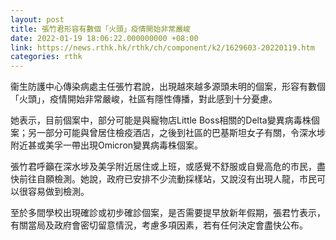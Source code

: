 ```yaml
---
layout: post
title: 張竹君形容有數個「火頭」疫情開始非常嚴峻
date: 2022-01-19 18:06:22.000000000 +08:00
link: https://news.rthk.hk/rthk/ch/component/k2/1629603-20220119.htm
categories: rthk
---
```


衞生防護中心傳染病處主任張竹君說，出現越來越多源頭未明的個案，形容有數個「火頭」，疫情開始非常嚴峻，社區有隱性傳播，對此感到十分憂慮。

她表示，目前個案中，部分可能是與寵物店Little Boss相關的Delta變異病毒株個案；另一部分可能與曾居住檢疫酒店，之後到社區的巴基斯坦女子有關，令深水埗附近甚或美孚一帶出現Omicron變異病毒株個案。

張竹君呼籲在深水埗及美孚附近居住或上班，或感覺不舒服或自覺高危的市民，盡快前往自願檢測。她說，政府已安排不少流動採樣站，又說沒有出現人龍，市民可以很容易做到檢測。

至於多間學校出現確診或初步確診個案，是否需要提早放新年假期，張君竹表示，有關當局及政府會密切留意情況，考慮多項因素，若有任何決定會盡快公布。
